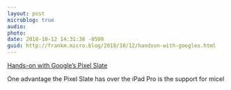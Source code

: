 ```yaml
---
layout: post
microblog: true
audio: 
photo: 
date: 2018-10-12 14:31:38 -0500
guid: http://frankm.micro.blog/2018/10/12/handson-with-googles.html
---
```

[Hands-on with Google’s Pixel Slate](https://techcrunch.com/2018/10/09/hands-on-with-googles-pixel-slate/)

One advantage the Pixel Slate has over the iPad Pro is the support for micel  
